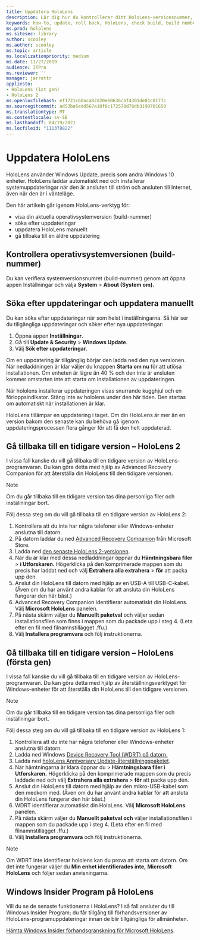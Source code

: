 ```yaml
---
title: Uppdatera HoloLens
description: Lär dig hur du kontrollerar ditt HoloLens-versionsnummer, håller dig uppdaterad med enhetsuppdateringar, går med i Insiders-programmet och återställningsuppdateringar.
keywords: how-to, update, roll back, HoloLens, check build, build number
ms.prod: hololens
ms.sitesec: library
author: scooley
ms.author: scooley
ms.topic: article
ms.localizationpriority: medium
ms.date: 11/27/2019
audience: ITPro
ms.reviewer: ''
manager: jarrettr
appliesto:
- HoloLens (1st gen)
- HoloLens 2
ms.openlocfilehash: ef1721c60aca82d20e60636cbf4301de81c0177c
ms.sourcegitcommit: ad53ba5edd567a18f0c172578d78db3190701650
ms.translationtype: MT
ms.contentlocale: sv-SE
ms.lasthandoff: 04/19/2021
ms.locfileid: "111378822"
---
```

# <a name="update-hololens"></a>Uppdatera HoloLens

HoloLens använder Windows Update, precis som andra Windows 10 enheter. HoloLens laddar automatiskt ned och installerar systemuppdateringar när den är ansluten till ström och ansluten till Internet, även när den är i vänteläge.

Den här artikeln går igenom HoloLens-verktyg för:

- visa din aktuella operativsystemversion (build-nummer)
- söka efter uppdateringar
- uppdatera HoloLens manuellt
- gå tillbaka till en äldre uppdatering

## <a name="check-your-operating-system-version-build-number"></a>Kontrollera operativsystemversionen (build-nummer)

Du kan verifiera systemversionsnumret (build-nummer) genom att öppna appen Inställningar och välja **System**  >  **About (System om).**

## <a name="check-for-updates-and-manually-update"></a>Söka efter uppdateringar och uppdatera manuellt

Du kan söka efter uppdateringar när som helst i inställningarna.  Så här ser du tillgängliga uppdateringar och söker efter nya uppdateringar:

1. Öppna appen **Inställningar**.
1. Gå till **Update & Security**  >  **Windows Update**.
1. Välj **Sök efter uppdateringar**.

Om en uppdatering är tillgänglig börjar den ladda ned den nya versionen. När nedladdningen är klar väljer du knappen **Starta om nu** för att utlösa installationen. Om enheten är lägre än 40 % och den inte är ansluten kommer omstarten inte att starta om installationen av uppdateringen.

När hololens installerar uppdateringen visas snurrande kugghjul och en förloppsindikator. Stäng inte av hololens under den här tiden. Den startas om automatiskt när installationen är klar.

HoloLens tillämpar en uppdatering i taget.  Om din HoloLens är mer än en version bakom den senaste kan du behöva gå igenom uppdateringsprocessen flera gånger för att få den helt uppdaterad.

## <a name="go-back-to-a-previous-version---hololens-2"></a>Gå tillbaka till en tidigare version – HoloLens 2

I vissa fall kanske du vill gå tillbaka till en tidigare version av HoloLens-programvaran. Du kan göra detta med hjälp av Advanced Recovery Companion för att återställa din HoloLens till den tidigare versionen.

> [!NOTE]
> Om du går tillbaka till en tidigare version tas dina personliga filer och inställningar bort.

Följ dessa steg om du vill gå tillbaka till en tidigare version av HoloLens 2:

1. Kontrollera att du inte har några telefoner eller Windows-enheter anslutna till datorn.
1. På datorn laddar du ned [Advanced Recovery Companion](https://www.microsoft.com/p/advanced-recovery-companion/9p74z35sfrs8?activetab=pivot:overviewtab) från Microsoft Store.
1. Ladda ned [den senaste HoloLens 2-versionen](https://aka.ms/hololens2download).
1. När du är klar med dessa nedladdningar öppnar du **Hämtningsbara filer**  >  **i Utforskaren.** Högerklicka på den komprimerade mappen som du precis har laddat ned och välj **Extrahera alla extrahera**  >  **för** att packa upp den.
1. Anslut din HoloLens till datorn med hjälp av en USB-A till USB-C-kabel. (Även om du har använt andra kablar för att ansluta din HoloLens fungerar den här bäst.)
1. Advanced Recovery Companion identifierar automatiskt din HoloLens. Välj **Microsoft HoloLens** panelen.
1. På nästa skärm väljer du **Manuellt paketval** och väljer sedan installationsfilen som finns i mappen som du packade upp i steg 4. (Leta efter en fil med filnamnstillägget .ffu.)
1. Välj **Installera programvara** och följ instruktionerna.

## <a name="go-back-to-a-previous-version---hololens-1st-gen"></a>Gå tillbaka till en tidigare version – HoloLens (första gen)

I vissa fall kanske du vill gå tillbaka till en tidigare version av HoloLens-programvaran. Du kan göra detta med hjälp av återställningsverktyget för Windows-enheter för att återställa din HoloLens till den tidigare versionen.

> [!NOTE]
> Om du går tillbaka till en tidigare version tas dina personliga filer och inställningar bort.

Följ dessa steg om du vill gå tillbaka till en tidigare version av HoloLens 1:

1. Kontrollera att du inte har några telefoner eller Windows-enheter anslutna till datorn.
1. Ladda ned Windows [Device Recovery Tool (WDRT) på datorn.](https://support.microsoft.com/help/12379)
1. Ladda ned [holoLens Anniversary Update-återställningspaketet](https://aka.ms/hololensrecovery).
1. När hämtningarna är klara öppnar du  >  **Hämtningsbara filer i Utforskaren.** Högerklicka på den komprimerade mappen som du precis laddade ned och välj **Extrahera alla extrahera**  >  **för** att packa upp den.
1. Anslut din HoloLens till datorn med hjälp av den mikro-USB-kabel som den medkom med. (Även om du har använt andra kablar för att ansluta din HoloLens fungerar den här bäst.)
1. WDRT identifierar automatiskt din HoloLens. Välj **Microsoft HoloLens** panelen.
1. På nästa skärm väljer du **Manuellt paketval och** väljer installationsfilen i mappen som du packade upp i steg 4. (Leta efter en fil med filnamnstillägget .ffu.)
1. Välj **Installera programvara** och följ instruktionerna.

> [!NOTE]
> Om WDRT inte identifierar hololens kan du prova att starta om datorn. Om det inte fungerar väljer du **Min enhet identifierades inte,** **Microsoft HoloLens** och följer sedan anvisningarna.

## <a name="windows-insider-program-on-hololens"></a>Windows Insider Program på HoloLens

Vill du se de senaste funktionerna i HoloLens?  I så fall ansluter du till Windows Insider Program; du får tillgång till förhandsversioner av HoloLens-programuppdateringar innan de blir tillgängliga för allmänheten.

[Hämta Windows Insider förhandsgranskning för Microsoft HoloLens](hololens-insider.md).
